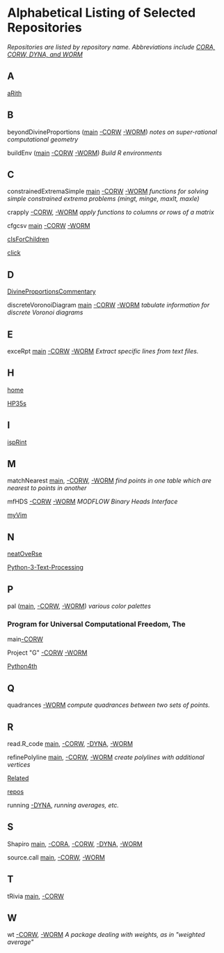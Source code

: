Alphabetical Listing of Selected Repositories
=============================================

_Repositories are listed by repository name. Abbreviations include
[CORA, CORW, DYNA, and WORM](https://github.com/dmparrishphd/repos/blob/main/Files/CORW/0/conventions.md#storageDiscipline)_


A
-

[aRith](https://github.com/dmparrishphd/aRith)

B
-

beyondDivineProportions
([main](https://github.com/dmparrishphd/beyondDivineProportions-CORW)
[-CORW](https://github.com/dmparrishphd/beyondDivineProportions-CORW)
[-WORM](https://github.com/dmparrishphd/beyondDivineProportions))
_notes on super-rational computational geometry_

buildEnv
([main](https://github.com/dmparrishphd/buildEnv-CORW)
[-CORW](https://github.com/dmparrishphd/buildEnv-CORW)
[-WORM](https://github.com/dmparrishphd/buildEnv-WORM))
_Build R environments_

C
-

constrainedExtremaSimple
[main](https://github.com/dmparrishphd/constrainedExtremaSimple-CORW)
[-CORW](https://github.com/dmparrishphd/constrainedExtremaSimple-CORW)
[-WORM](https://github.com/dmparrishphd/constrainedExtremaSimple-WORM)
_functions for solving simple constrained extrema problems (mingt, minge, maxlt, maxle)_

crapply
[-CORW](https://github.com/dmparrishphd/crapply-CORW),
[-WORM](https://github.com/dmparrishphd/crapply-WORM)
_apply functions to columns or rows of a matrix_

cfgcsv
[main](https://github.com/dmparrishphd/cfgcsv-CORW)
[-CORW](https://github.com/dmparrishphd/cfgcsv-CORW)
[-WORM](https://github.com/dmparrishphd/cfgcsv-WORM)

[cIsForChildren](https://github.com/dmparrishphd/cIsForChildren)

[click](https://github.com/dmparrishphd/click)

D
-

[DivineProportionsCommentary](https://github.com/dmparrishphd/DivineProportionsCommentary)

discreteVoronoiDiagram
[main](https://github.com/dmparrishphd/discreteVoronoiDiagram-CORW)
[-CORW](https://github.com/dmparrishphd/discreteVoronoiDiagram-CORW)
[-WORM](https://github.com/dmparrishphd/discreteVoronoiDiagram-CORW)
_tabulate information for discrete Voronoi diagrams_

E
-

exceRpt
[main](https://github.com/dmparrishphd/exceRpt)
[-CORW](https://github.com/dmparrishphd/exceRpt)
[-WORM](https://github.com/dmparrishphd/exceRpt-WORM)
_Extract specific lines from text files._

H
-

[home](https://github.com/dmparrishphd/home)

[HP35s](https://github.com/dmparrishphd/HP35s)

I
-

[ispRint](https://github.com/dmparrishphd/ispRint)

M
-

matchNearest
[main](https://github.com/dmparrishphd/matchNearest-CORW),
[-CORW](https://github.com/dmparrishphd/matchNearest-CORW),
[-WORM](https://github.com/dmparrishphd/matchNearest-WORM)
_find points in one table which are nearest to points in another_

mfHDS
[-CORW](https://github.com/dmparrishphd/mfHDS-CORW)
[-WORM](https://github.com/dmparrishphd/mfHDS-WORM)
_MODFLOW Binary Heads Interface_

[myVim](https://github.com/dmparrishphd/myVim)

N
-

[neatOveRse](https://github.com/dmparrishphd/neatOveRse)

[Python-3-Text-Processing](https://github.com/dmparrishphd/Python-3-Text-Processing)

P
-

pal
([main](https://github.com/dmparrishphd/pal-CORW),
[-CORW](https://github.com/dmparrishphd/pal-CORW),
[-WORM](https://github.com/dmparrishphd/pal-WORM))
_various color palettes_

### Program for Universal Computational Freedom, The

main[-CORW](https://github.com/dmparrishphd/pUCF-CORW)

Project "G"
[-CORW](https://github.com/dmparrishphd/pUCF-G-CORW)
[-WORM](https://github.com/dmparrishphd/pUCF-G-WORM)

[Python4th](https://github.com/dmparrishphd/Python4th)

Q
-

quadrances [-WORM](https://github.com/dmparrishphd/quadrances)
_compute quadrances between two sets of points._

R
-

read.R_code
[main](https://github.com/dmparrishphd/read.R_code),
[-CORW](https://github.com/dmparrishphd/read.R_code),
[-DYNA](https://github.com/dmparrishphd/read.R_code-DYNA),
[-WORM](https://github.com/dmparrishphd/read.R_code-WORM)

refinePolyline
[main](https://github.com/dmparrishphd/refinePolyline-CORW),
[-CORW](https://github.com/dmparrishphd/refinePolyline-CORW),
[-WORM](https://github.com/dmparrishphd/refinePolyline-WORM)
_create polylines with additional vertices_

[Related](https://github.com/dmparrishphd/Related)

[repos](https://github.com/dmparrishphd/repos)

running
[-DYNA](https://github.com/dmparrishphd/running-DYNA),
_running averages, etc._

S
-

Shapiro
[main](https://github.com/dmparrishphd/Shapiro),
[-CORA](https://github.com/dmparrishphd/Shapiro-CORA),
[-CORW](https://github.com/dmparrishphd/Shapiro-CORW),
[-DYNA](https://github.com/dmparrishphd/Shapiro-DYNA),
[-WORM](https://github.com/dmparrishphd/Shapiro)

source.call
[main](https://github.com/dmparrishphd/source.call-CORW),
[-CORW](https://github.com/dmparrishphd/source.call-CORW),
[-WORM](https://github.com/dmparrishphd/source.call-WORM)

T
-

tRivia
[main](https://github.com/dmparrishphd/tRivia),
[-CORW](https://github.com/dmparrishphd/tRivia-CORW)

W
-
wt
[-CORW](https://github.com/dmparrishphd/wt-CORW),
[-WORM](https://github.com/dmparrishphd/wt-WORM)
_A package dealing with weights, as in "weighted average"_
